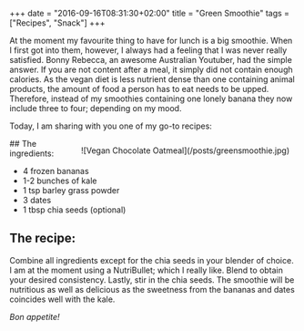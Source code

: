 +++
date = "2016-09-16T08:31:30+02:00"
title = "Green Smoothie"
tags = ["Recipes", "Snack"]
+++


At the moment my favourite thing to have for lunch is a big smoothie. When I first got into them, however, I always had 
a feeling that I was never really satisfied. Bonny Rebecca, an awesome Australian Youtuber, had the simple answer.<!--more--> 
If you are not content after a meal, it simply did not contain enough calories. As the vegan diet is less nutrient dense 
than one containing animal products, the amount of food a person has to eat needs to be upped. Therefore, instead of my
smoothies containing one lonely banana they now include three to four; depending on my mood. 

Today, I am sharing with you one of my go-to recipes:
<div style="float:right; padding:12px;">
![Vegan Chocolate Oatmeal](/posts/greensmoothie.jpg)
</div>
## The ingredients:

- 4 frozen bananas
- 1-2 bunches of kale 
- 1 tsp barley grass powder
- 3 dates
- 1 tbsp chia seeds (optional)

## The recipe:
Combine all ingredients except for the chia seeds in your blender of choice. I am at the moment using a NutriBullet; 
which I really like. Blend to obtain your desired consistency. Lastly, stir in the chia seeds. The smoothie will be nutritious 
as well as delicious as the sweetness from the bananas and dates coincides well with the kale. 

*Bon appetite!* 
